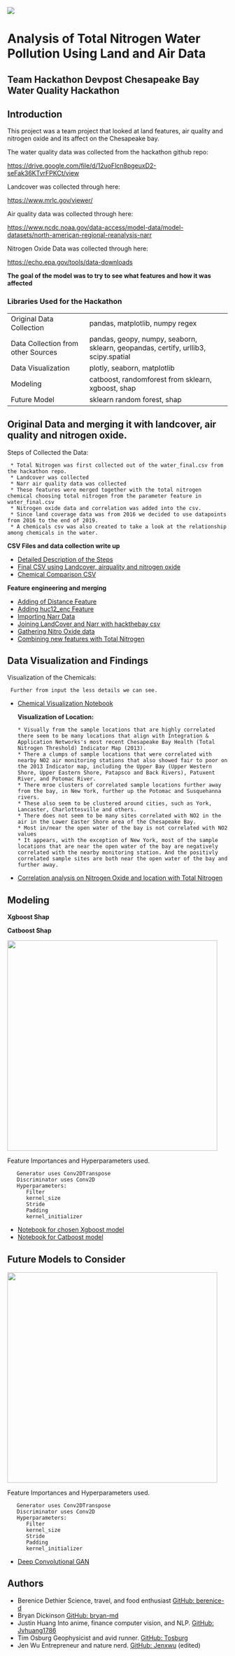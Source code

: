<img src="https://github.com/jvhuang1786/teamHackTheBay/hackTheBay/blob/master/images/landcoverimage.png"></img>

# Analysis of Total Nitrogen Water Pollution Using Land and Air Data

## Team Hackathon Devpost Chesapeake Bay Water Quality Hackathon

## Introduction

This project was a team project that looked at land features, air quality and nitrogen oxide and its affect on the Chesapeake bay.  

The water quality data was collected from the hackathon github repo:

https://drive.google.com/file/d/12uoFlcn8pgeuxD2-seFak36KTvrFPKCt/view

Landcover was collected through here:

https://www.mrlc.gov/viewer/

Air quality data was collected through here:

https://www.ncdc.noaa.gov/data-access/model-data/model-datasets/north-american-regional-reanalysis-narr

Nitrogen Oxide Data was collected through here:

https://echo.epa.gov/tools/data-downloads

**The goal of the model was to try to see what features and how it was affected**

### Libraries Used for the Hackathon


<table>

<tr>
  <td>Original Data Collection</td>
  <td>pandas, matplotlib, numpy regex</td>
</tr>

<tr>
  <td>Data Collection from other Sources</td>
  <td>pandas, geopy, numpy, seaborn, sklearn, geopandas, certify, urllib3, scipy.spatial</td>
</tr>

<tr>
  <td>Data Visualization</td>
  <td>plotly, seaborn, matplotlib</td>
</tr>

<tr>
  <td>Modeling</td>
  <td>catboost, randomforest from sklearn, xgboost, shap</td>
</tr>

<tr>
  <td>Future Model</td>
  <td>sklearn random forest, shap</td>
</tr>


</table>


## Original Data and merging it with landcover, air quality and nitrogen oxide. 

Steps of Collected the Data: 

     * Total Nitrogen was first collected out of the water_final.csv from the hackathon repo.
     * Landcover was collected 
     * Narr air quality data was collected    
     * These features were merged together with the total nitrogen chemical choosing total nitrogen from the parameter feature in water_final.csv
     * Nitrogen oxide data and correlation was added into the csv. 
     * Since land coverage data was from 2016 we decided to use datapoints from 2016 to the end of 2019. 
     * A chemicals csv was also created to take a look at the relationship among chemicals in the water. 

**CSV Files and data collection write up**
* [Detailed Description of the Steps](https://github.com/teamHackTheBay/hackTheBay/blob/master/writeup-sections/data_acquisition_writeup.pdf)
* [Final CSV using Landcover, airquality and nitrogen oxide](https://github.com/teamHackTheBay/hackTheBay/blob/master/data/final_water.csv)
* [Chemical Comparison CSV](https://github.com/teamHackTheBay/hackTheBay/blob/master/images/dfnitro.csv)

**Feature engineering and merging**
* [Adding of Distance Feature](https://github.com/teamHackTheBay/hackTheBay/blob/master/feature_engineering/add_distance_feat.ipynb)
* [Adding huc12_enc Feature](https://github.com/teamHackTheBay/hackTheBay/blob/master/feature_engineering/huc_mean_target.ipynb)
* [Importing Narr Data](https://github.com/teamHackTheBay/hackTheBay/blob/master/exploration/narr_import.ipynb)
* [Joining LandCover and Narr with hackthebay csv](https://github.com/teamHackTheBay/hackTheBay/blob/master/exploration/htb_lc_data_join.ipynb)
* [Gathering Nitro Oxide data](https://github.com/teamHackTheBay/hackTheBay/blob/master/exploration/epa_no2_monitoring_data.ipynb)
* [Combining new features with Total Nitrogen](https://github.com/teamHackTheBay/hackTheBay/blob/master/exploration/adding_nitro_oxide.ipynb)


## Data Visualization and Findings

Visualization of the Chemicals:

     Further from input the less details we can see.
     

* [Chemical Visualization Notebook](https://github.com/teamHackTheBay/hackTheBay/blob/master/images/dfnitro_figures_2.ipynb)

    **Visualization of Location:**
    
      * Visually from the sample locations that are highly correlated there seem to be many locations that align with Integration & Application Networks's most recent Chesapeake Bay Health (Total Nitrogen Threshold) Indicator Map (2013).
      * There a clumps of sample locations that were correlated with nearby NO2 air monitoring stations that also showed fair to poor on the 2013 Indicator map, including the Upper Bay (Upper Western Shore, Upper Eastern Shore, Patapsco and Back Rivers), Patuxent River, and Potomac River.
      * There mroe clusters of correlated sample locations further away from the bay, in New York, further up the Potomac and Susquehanna rivers.
      * These also seem to be clustered around cities, such as York, Lancaster, Charlottesville and others.
      * There does not seem to be many sites correlated with NO2 in the air in the Lower Easter Shore area of the Chesapeake Bay.
      * Most in/near the open water of the bay is not correlated with NO2 values
      * It appears, with the exception of New York, most of the sample locations that are near the open water of the bay are negatively correlated with the nearby monitoring station. And the positivly correlated sample sites are both near the open water of the bay and further away.
     
* [Correlation analysis on Nitrogen Oxide and location with Total Nitrogen](https://github.com/teamHackTheBay/hackTheBay/blob/master/exploration/epa_no2_monitoring_data.ipynb)

## Modeling 

**Xgboost Shap**

**Catboost Shap**

<img src="https://github.com/jvhuang1786/mhxxCapStone/blob/master/images/mhxx.gif" width="480"></img>

Feature Importances and Hyperparameters used. 

       Generator uses Conv2DTranspose
       Discriminator uses Conv2D
       Hyperparameters:
          Filter
          kernel_size
          Stride
          Padding
          kernel_initializer

* [Notebook for chosen Xgboost model](https://github.com/teamHackTheBay/hackTheBay/blob/master/models/all_feature_model/no_huc_xgb/all_features_no_huc_corr_xgb_model.ipynb)
* [Notebook for Catboost model](https://github.com/teamHackTheBay/hackTheBay/blob/master/models/catboost/HackTheBay%20Catboost%20water_final%20dataset-no%20huc%20all%20features%20.ipynb)


## Future Models to Consider 

<img src="https://github.com/jvhuang1786/mhxxCapStone/blob/master/images/mhxx.gif" width="480"></img>

Feature Importances and Hyperparameters used. 

       Generator uses Conv2DTranspose
       Discriminator uses Conv2D
       Hyperparameters:
          Filter
          kernel_size
          Stride
          Padding
          kernel_initializer

* [Deep Convolutional GAN](https://nbviewer.jupyter.org/github/jvhuang1786/mhxxCapStone/blob/master/dcgan_mhxx.ipynb)



## Authors

* Berenice Dethier
  Science, travel, and food enthusiast
  [GitHub: berenice-d](https://github.com/berenice-d)
* Bryan Dickinson
  [GitHub: bryan-md](https://github.com/bryan-md)
* Justin Huang
  Into anime, finance computer vision, and NLP.
  [GitHub: Jvhuang1786](https://jvhuang1786.github.io/)
* Tim Osburg
  Geophysicist and avid runner.
  [GitHub: Tosburg](github.com/Tosburg)
* Jen Wu
  Entrepreneur and nature nerd.
  [GitHub: Jenxwu](https://github.com/Jenxwu) (edited) 

